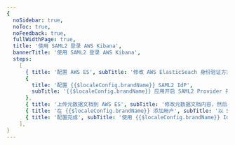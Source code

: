 ```yaml
---
{
  noSidebar: true,
  noToc: true,
  noFeedback: true,
  fullWidthPage: true,
  title: '使用 SAML2 登录 AWS Kibana',
  bannerTitle: '使用 SAML2 登录 AWS Kibana',
  steps:
    [
      { title: '配置 AWS ES', subTitle: '修改 AWS ElasticSeach 身份验证方式' },
      {
        title: '配置 {{$localeConfig.brandName}} SAML2 IdP',
        subTitle: '{{$localeConfig.brandName}} 应用开启 SAML2 Provider 并配置',
      },
      { title: '上传元数据文档到 AWS ES', subTitle: '修改元数据文档内容，然后上传到 AWS ES' },
      { title: '在 {{$localeConfig.brandName}} 添加用户', subTitle: '以 SAML 主用户名在 {{$localeConfig.brandName}} 创建用户' },
      { title: '配置完成', subTitle: '使用 {{$localeConfig.brandName}} IdP 登录 AWS Kibana' },
    ],
}
---
```


<IntegrationDetail/>
